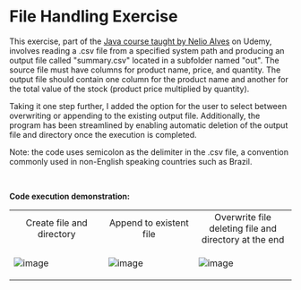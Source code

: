 # File Handling Exercise

This exercise, part of the [Java course taught by Nelio Alves](https://www.udemy.com/course/java-curso-completo) on Udemy, involves reading a .csv file from a specified system path and producing an output file called "summary.csv" located in a subfolder named "out". The source file must have columns for product name, price, and quantity. The output file should contain one column for the product name and another for the total value of the stock (product price multiplied by quantity).

Taking it one step further, I added the option for the user to select between overwriting or appending to the existing output file. Additionally, the program has been streamlined by enabling automatic deletion of the output file and directory once the execution is completed.

Note: the code uses semicolon as the delimiter in the .csv file, a convention commonly used in non-English speaking countries such as Brazil.

<br>

**Code execution demonstration:**

<table>
<tr>
<td align="center" width="700">
Create file and directory
</td>

<td align="center" width="700">
Append to existent file
</td>

<td align="center" width="700">
Overwrite file deleting file and directory at the end
</td>
</tr>

<tr>
<td>

![image](https://user-images.githubusercontent.com/73273799/215468783-a2516d9b-2917-439f-968b-9e916822d9e8.png)


</td>
<td>

![image](https://user-images.githubusercontent.com/73273799/215468960-0b1daceb-a08e-4d32-aae6-994da0fae3aa.png)


</td>
<td>

![image](https://user-images.githubusercontent.com/73273799/215469116-b09d3368-ca78-4421-9f4b-658a6eb4243d.png)


</td>
</tr>
</table>





